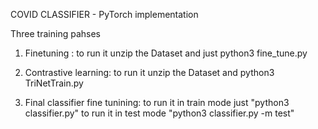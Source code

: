 COVID CLASSIFIER - PyTorch implementation

Three training pahses

1) Finetuning : to run it unzip the Dataset and just python3 fine_tune.py

2) Contrastive learning: to run it unzip the Dataset and python3 TriNetTrain.py

3) Final classifier fine tunining: to run it in train mode just "python3 classifier.py" to run it in test mode "python3 classifier.py -m test"

